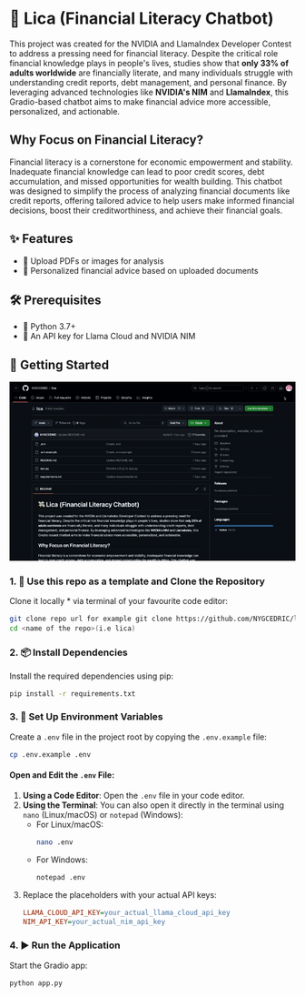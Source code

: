 # 💸 Lica (Financial Literacy Chatbot)

This project was created for the NVIDIA and LlamaIndex Developer Contest to address a pressing need for financial literacy. Despite the critical role financial knowledge plays in people's lives, studies show that **only 33% of adults worldwide** are financially literate, and many individuals struggle with understanding credit reports, debt management, and personal finance. By leveraging advanced technologies like **NVIDIA's NIM** and **LlamaIndex**, this Gradio-based chatbot aims to make financial advice more accessible, personalized, and actionable.

## Why Focus on Financial Literacy?

Financial literacy is a cornerstone for economic empowerment and stability. Inadequate financial knowledge can lead to poor credit scores, debt accumulation, and missed opportunities for wealth building. This chatbot was designed to simplify the process of analyzing financial documents like credit reports, offering tailored advice to help users make informed financial decisions, boost their creditworthiness, and achieve their financial goals.


## ✨ Features
- 📄 Upload PDFs or images for analysis
- 🤖 Personalized financial advice based on uploaded documents

## 🛠️ Prerequisites
- 🐍 Python 3.7+
- 🔑 An API key for Llama Cloud and NVIDIA NIM

## 🚀 Getting Started
![Lica Install Demo](lica_install_demo.gif)

### 1. 📂 Use this repo as a template and Clone the Repository
Clone it locally * via terminal of your favourite code editor:
```bash
git clone repo url for example git clone https://github.com/NYGCEDRIC/lica.git
cd <name of the repo>(i.e lica)
```
### 2. 📦 Install Dependencies
Install the required dependencies using pip:
```bash
pip install -r requirements.txt
```
### 3. 🔧 Set Up Environment Variables
Create a `.env` file in the project root by copying the `.env.example` file:
```bash
cp .env.example .env
```
#### Open and Edit the `.env` File:
1. **Using a Code Editor**: Open the `.env` file in your code editor.
2. **Using the Terminal**: You can also open it directly in the terminal using `nano` (Linux/macOS) or `notepad` (Windows):
   - For Linux/macOS:
     ```bash
     nano .env
     ```
   - For Windows:
     ```bash
     notepad .env
     ```
3. Replace the placeholders with your actual API keys:
   ```ini
   LLAMA_CLOUD_API_KEY=your_actual_llama_cloud_api_key
   NIM_API_KEY=your_actual_nim_api_key

### 4. ▶️ Run the Application
Start the Gradio app:
```bash
python app.py
```
